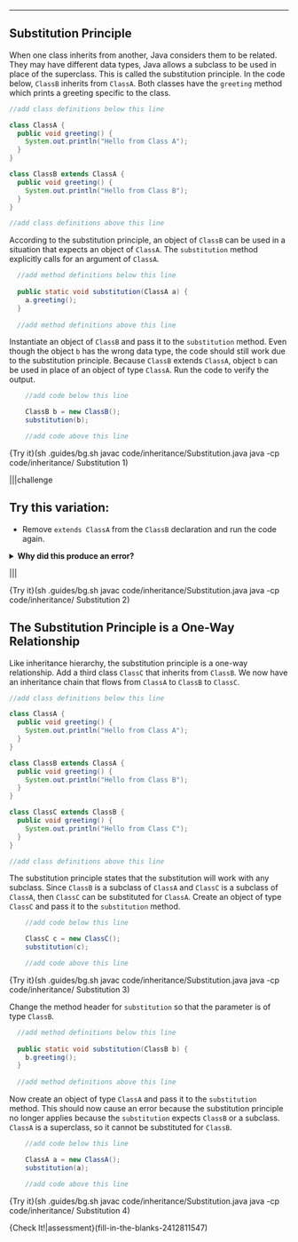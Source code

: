 ----------

## Substitution Principle

When one class inherits from another, Java considers them to be related. They may have different data types, Java allows a subclass to be used in place of the superclass. This is called the substitution principle. In the code below, `ClassB` inherits from `ClassA`. Both classes have the `greeting` method which prints a greeting specific to the class.

```java
//add class definitions below this line

class ClassA {
  public void greeting() {
    System.out.println("Hello from Class A");
  }
}

class ClassB extends ClassA {
  public void greeting() {
    System.out.println("Hello from Class B");
  }
}

//add class definitions above this line
```

According to the substitution principle, an object of `ClassB` can be used in a situation that expects an object of `ClassA`. The `substitution` method explicitly calls for an argument of `ClassA`.

```java
  //add method definitions below this line
  
  public static void substitution(ClassA a) {
    a.greeting();
  }
  
  //add method definitions above this line
```

Instantiate an object of `ClassB` and pass it to the `substitution` method. Even though the object `b` has the wrong data type, the code should still work due to the substitution principle. Because `ClassB` extends `ClassA`, object `b` can be used in place of an object of type `ClassA`. Run the code to verify the output.

```java
    //add code below this line

    ClassB b = new ClassB();
    substitution(b);

    //add code above this line
```

{Try it}(sh .guides/bg.sh javac code/inheritance/Substitution.java java -cp code/inheritance/ Substitution 1)

|||challenge
## Try this variation:
* Remove `extends ClassA` from the `ClassB` declaration and run the code again.
<details>
  <summary><strong>Why did this produce an error?</strong></summary>
  Deleting <code>extends ClassA</code> means that <code>ClassB</code> no longer inherits from <code>ClassA</code>. Therefore, the substitution principle no longer applies. Java now says there is a type mismatch error.
</details>

|||

{Try it}(sh .guides/bg.sh javac code/inheritance/Substitution.java java -cp code/inheritance/ Substitution 2)

## The Substitution Principle is a One-Way Relationship

Like inheritance hierarchy, the substitution principle is a one-way relationship. Add a third class `ClassC` that inherits from `ClassB`. We now have an inheritance chain that flows from `ClassA` to `ClassB` to `ClassC`. 

```java
//add class definitions below this line

class ClassA {
  public void greeting() {
    System.out.println("Hello from Class A");
  }
}

class ClassB extends ClassA {
  public void greeting() {
    System.out.println("Hello from Class B");
  }
}

class ClassC extends ClassB {
  public void greeting() {
    System.out.println("Hello from Class C");
  }
}

//add class definitions above this line
```

The substitution principle states that the substitution will work with any subclass. Since `ClassB` is a subclass of `ClassA` and `ClassC` is a subclass of `ClassA`, then `ClassC` can be substituted for `ClassA`. Create an object of type `ClassC` and pass it to the `substitution` method. 

```java
    //add code below this line

    ClassC c = new ClassC();
    substitution(c);

    //add code above this line
```

{Try it}(sh .guides/bg.sh javac code/inheritance/Substitution.java java -cp code/inheritance/ Substitution 3)

Change the method header for `substitution` so that the parameter is of type `ClassB`.

```java
  //add method definitions below this line
  
  public static void substitution(ClassB b) {
    b.greeting();
  }
  
  //add method definitions above this line
```

Now create an object of type `ClassA` and pass it to the `substitution` method. This should now cause an error because the substitution principle no longer applies because the `substitution` expects `ClassB` or a subclass. `ClassA` is a superclass, so it cannot be substituted for `ClassB`.

```java
    //add code below this line

    ClassA a = new ClassA();
    substitution(a);

    //add code above this line
```

{Try it}(sh .guides/bg.sh javac code/inheritance/Substitution.java java -cp code/inheritance/ Substitution 4)

{Check It!|assessment}(fill-in-the-blanks-2412811547)
